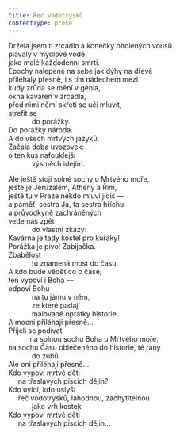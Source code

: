 ```yaml
---
title: Řeč vodotrysků
contentType: prose
---
```


<section>

Držela jsem ti zrcadlo a konečky oholených vousů  
plavaly v mýdlové vodě  
jako malé každodenní smrti.  
Epochy nalepené na sebe jak dýhy na dřevě  
přiléhaly přesně, i s tím nádechem mezi  
kudy zrůda se mění v génia,  
okna kaváren v zrcadla,  
před nimi němí skřeti se učí mluvit,  
strefit se  
            do porážky.  
Do porážky národa.  
A do všech mrtvých jazyků.  
Začala doba uvozovek:  
o ten kus nafouklejší  
            výsměch idejím.

Ale ještě stojí solné sochy u Mrtvého moře,  
ještě je Jeruzalém, Athény a Řím,  
ještě tu v Praze někdo mluví jidiš —  
a paměť, sestra Já, ta sestra hříchu  
a průvodkyně zachráněných  
vede nás zpět  
            do vlastní zkázy:  
Kavárna je tady kostel pro kuřáky!  
Porážka je pivo! Zabijačka.  
Zbabělost  
            tu znamená most do času.  
A kdo bude vědět co o čase,  
ten vypoví i Boha —  
odpoví Bohu  
            na tu jámu v něm,  
            ze které padají  
            malované oprátky historie.  
A mocní přiléhají přesně…  
Přijeli se podívat  
           na solnou sochu Boha u Mrtvého moře,  
na sochu Času oblečeného do historie, té rány  
            do zubů.  
Ale oni přiléhají přesně…  
Kdo vypoví mrtvé děti  
     na třaslavých píscích dějin?  
Kdo uvidí, kdo uslyší  
     řeč vodotrysků, lahodnou, zachytitelnou  
            jako vrh kostek  
Kdo vypoví mrtvé děti  
     na třaslavých píscích dějin…

</section>
